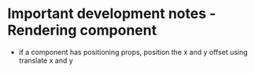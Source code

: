 # Important development notes - Rendering component

- if a component has positioning props, position the x and y offset using translate x and y
